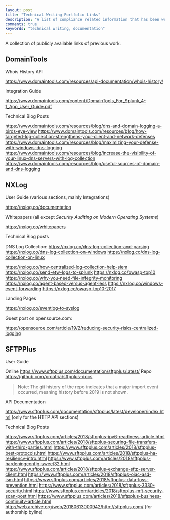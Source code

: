 ```yaml
---
layout: post
title: "Technical Writing Portfolio Links"
description: "A list of compliance related information that has been written"
comments: true
keywords: "technical writing, documentation"
---
```


A collection of publicly available links of previous work.

## DomainTools

Whois History API

https://www.domaintools.com/resources/api-documentation/whois-history/

Integration Guide

https://www.domaintools.com/content/DomainTools_For_Splunk_4-1_App_User_Guide.pdf

Technical Blog Posts

https://www.domaintools.com/resources/blog/dns-and-domain-logging-a-birds-eye-view
https://www.domaintools.com/resources/blog/how-targeted-log-collection-strengthens-your-client-and-network-defenses
https://www.domaintools.com/resources/blog/maximizing-your-defense-with-windows-dns-logging
https://www.domaintools.com/resources/blog/increase-the-visibility-of-your-linux-dns-servers-with-log-collection
https://www.domaintools.com/resources/blog/useful-sources-of-domain-and-dns-logging

## NXLog

User Guide (various sections, mainly Integrations)

https://nxlog.co/documentation

Whitepapers (all except _Security Auditing on Modern Operating Systems_)

https://nxlog.co/whitepapers

Technical Blog posts

DNS Log Collection:
https://nxlog.co/dns-log-collection-and-parsing
https://nxlog.co/dns-log-collection-on-windows
https://nxlog.co/dns-log-collection-on-linux

https://nxlog.co/how-centralized-log-collection-help-siem
https://nxlog.co/send-etw-logs-to-splunk
https://nxlog.co/owasp-top10
https://nxlog.co/why-you-need-file-integrity-monitoring
https://nxlog.co/agent-based-versus-agent-less
https://nxlog.co/windows-event-forwarding
https://nxlog.co/owasp-top10-2017

Landing Pages

https://nxlog.co/eventlog-to-syslog

Guest post on opensource.com:

https://opensource.com/article/19/2/reducing-security-risks-centralized-logging


## SFTPPlus

User Guide

Online https://www.sftpplus.com/documentation/sftpplus/latest/
Repo https://github.com/proatria/sftpplus-docs

> Note: The git history of the repo indicates that a major import event occurred, meaning history before 2019 is not shown.

API Documentation

https://www.sftpplus.com/documentation/sftpplus/latest/developer/index.html (only for the HTTP API sections)

Technical Blog Posts

https://www.sftpplus.com/articles/2018/sftpplus-ipv6-readiness-article.html
https://www.sftpplus.com/articles/2018/sftpplus-securing-file-transfers-with-third-parties.html
https://www.sftpplus.com/articles/2018/sftpplus-best-protocols.html
https://www.sftpplus.com/articles/2018/sftpplus-ha-resiliency-intro.html
https://www.sftpplus.com/articles/2018/sftpplus-hardeningconfig-sweet32.html
https://www.sftpplus.com/articles/2018/sftpplus-exchange-sftp-server-client.html
https://www.sftpplus.com/articles/2018/sftpplus-oiac-asd-ism.html
https://www.sftpplus.com/articles/2018/sftpplus-data-loss-prevention.html
https://www.sftpplus.com/articles/2018/sftpplus-3330-security.html
https://www.sftpplus.com/articles/2018/sftpplus-mft-security-scan-post.html
https://www.sftpplus.com/articles/2018/sftpplus-business-continuity-article.html
http://web.archive.org/web/20180613000942/http://sftpplus.com/ (for authorship byline)
